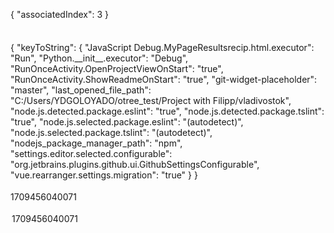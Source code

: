 <?xml version="1.0" encoding="UTF-8"?>
<project version="4">
  <component name="AutoImportSettings">
    <option name="autoReloadType" value="SELECTIVE" />
  </component>
  <component name="ChangeListManager">
    <list default="true" id="02740ab1-3cb0-44d8-9241-56a0bc2f1041" name="Changes" comment="">
      <change beforePath="$PROJECT_DIR$/vladivostok/_templates/global/mturk_template.html" beforeDir="false" />
      <change beforePath="$PROJECT_DIR$/vladivostok/testapp/MyPage.html" beforeDir="false" afterPath="$PROJECT_DIR$/vladivostok/testapp/MyPage.html" afterDir="false" />
      <change beforePath="$PROJECT_DIR$/vladivostok/testapp/MyPageResults.html" beforeDir="false" afterPath="$PROJECT_DIR$/vladivostok/testapp/MyPageResults.html" afterDir="false" />
      <change beforePath="$PROJECT_DIR$/vladivostok/testapp/MyPageResultsrecip.html" beforeDir="false" afterPath="$PROJECT_DIR$/vladivostok/testapp/MyPageResultsrecip.html" afterDir="false" />
      <change beforePath="$PROJECT_DIR$/vladivostok/testapp_2/MyPage.html" beforeDir="false" afterPath="$PROJECT_DIR$/vladivostok/testapp_2/MyPage.html" afterDir="false" />
      <change beforePath="$PROJECT_DIR$/vladivostok/testapp_2/MyPageResults.html" beforeDir="false" afterPath="$PROJECT_DIR$/vladivostok/testapp_2/MyPageResults.html" afterDir="false" />
      <change beforePath="$PROJECT_DIR$/vladivostok/testapp_2/MyPageResultsrecip.html" beforeDir="false" afterPath="$PROJECT_DIR$/vladivostok/testapp_2/MyPageResultsrecip.html" afterDir="false" />
    </list>
    <option name="SHOW_DIALOG" value="false" />
    <option name="HIGHLIGHT_CONFLICTS" value="true" />
    <option name="HIGHLIGHT_NON_ACTIVE_CHANGELIST" value="false" />
    <option name="LAST_RESOLUTION" value="IGNORE" />
  </component>
  <component name="Git.Settings">
    <option name="RECENT_GIT_ROOT_PATH" value="$PROJECT_DIR$" />
  </component>
  <component name="MarkdownSettingsMigration">
    <option name="stateVersion" value="1" />
  </component>
  <component name="ProblemsViewState">
    <option name="selectedTabId" value="DEPENDENCY_CHECKER_PROBLEMS_TAB" />
  </component>
  <component name="ProjectColorInfo">{
  &quot;associatedIndex&quot;: 3
}</component>
  <component name="ProjectId" id="2dAfwCU9F15L1THSx1pFN0Btjod" />
  <component name="ProjectLevelVcsManager" settingsEditedManually="true" />
  <component name="ProjectViewState">
    <option name="hideEmptyMiddlePackages" value="true" />
    <option name="showLibraryContents" value="true" />
  </component>
  <component name="PropertiesComponent">{
  &quot;keyToString&quot;: {
    &quot;JavaScript Debug.MyPageResultsrecip.html.executor&quot;: &quot;Run&quot;,
    &quot;Python.__init__.executor&quot;: &quot;Debug&quot;,
    &quot;RunOnceActivity.OpenProjectViewOnStart&quot;: &quot;true&quot;,
    &quot;RunOnceActivity.ShowReadmeOnStart&quot;: &quot;true&quot;,
    &quot;git-widget-placeholder&quot;: &quot;master&quot;,
    &quot;last_opened_file_path&quot;: &quot;C:/Users/YDGOLOYADO/otree_test/Project with Filipp/vladivostok&quot;,
    &quot;node.js.detected.package.eslint&quot;: &quot;true&quot;,
    &quot;node.js.detected.package.tslint&quot;: &quot;true&quot;,
    &quot;node.js.selected.package.eslint&quot;: &quot;(autodetect)&quot;,
    &quot;node.js.selected.package.tslint&quot;: &quot;(autodetect)&quot;,
    &quot;nodejs_package_manager_path&quot;: &quot;npm&quot;,
    &quot;settings.editor.selected.configurable&quot;: &quot;org.jetbrains.plugins.github.ui.GithubSettingsConfigurable&quot;,
    &quot;vue.rearranger.settings.migration&quot;: &quot;true&quot;
  }
}</component>
  <component name="RecentsManager">
    <key name="CopyFile.RECENT_KEYS">
      <recent name="C:\Users\YDGOLOYADO\otree_test\Project with Filipp\vladivostok\_templates\global" />
      <recent name="C:\Users\YDGOLOYADO\otree_test\Project with Filipp\vladivostok\testapp_2" />
      <recent name="C:\Users\YDGOLOYADO\otree_test\Project with Filipp\vladivostok\testapp" />
    </key>
  </component>
  <component name="SharedIndexes">
    <attachedChunks>
      <set>
        <option value="bundled-python-sdk-5a2391486177-2887949eec09-com.jetbrains.pycharm.pro.sharedIndexes.bundled-PY-233.13763.11" />
      </set>
    </attachedChunks>
  </component>
  <component name="SpellCheckerSettings" RuntimeDictionaries="0" Folders="0" CustomDictionaries="0" DefaultDictionary="application-level" UseSingleDictionary="true" transferred="true" />
  <component name="TaskManager">
    <task active="true" id="Default" summary="Default task">
      <changelist id="02740ab1-3cb0-44d8-9241-56a0bc2f1041" name="Changes" comment="" />
      <created>1709456040071</created>
      <option name="number" value="Default" />
      <option name="presentableId" value="Default" />
      <updated>1709456040071</updated>
      <workItem from="1709456043321" duration="6475000" />
      <workItem from="1709909893564" duration="47007000" />
      <workItem from="1710459583247" duration="9659000" />
      <workItem from="1710959696942" duration="7838000" />
      <workItem from="1711150400022" duration="3064000" />
      <workItem from="1711195506893" duration="1085000" />
      <workItem from="1711489860776" duration="2245000" />
      <workItem from="1711568935434" duration="7168000" />
      <workItem from="1711661457218" duration="5706000" />
      <workItem from="1711828006227" duration="7163000" />
      <workItem from="1711896183042" duration="16809000" />
      <workItem from="1712005651029" duration="7681000" />
      <workItem from="1712096942581" duration="3867000" />
      <workItem from="1712175545494" duration="600000" />
      <workItem from="1712310577721" duration="3510000" />
      <workItem from="1712694130465" duration="5506000" />
      <workItem from="1712762085236" duration="6439000" />
      <workItem from="1713121941301" duration="1051000" />
    </task>
    <servers />
  </component>
  <component name="TypeScriptGeneratedFilesManager">
    <option name="version" value="3" />
  </component>
  <component name="com.intellij.coverage.CoverageDataManagerImpl">
    <SUITE FILE_PATH="coverage/Project_with_Filipp$__init__.coverage" NAME="__init__ Coverage Results" MODIFIED="1711925520098" SOURCE_PROVIDER="com.intellij.coverage.DefaultCoverageFileProvider" RUNNER="coverage.py" COVERAGE_BY_TEST_ENABLED="true" COVERAGE_TRACING_ENABLED="false" WORKING_DIRECTORY="$PROJECT_DIR$/vladivostok/testapp_2" />
  </component>
</project>
